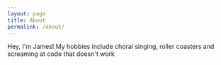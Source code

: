 ```yaml
---
layout: page
title: About
permalink: /about/
---
```


Hey, I'm James! My hobbies include choral singing, roller coasters
and screaming at code that doesn't work